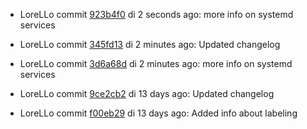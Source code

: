 * LoreLLo commit [923b4f0](https://github.com/lorello/lorello.github.io/commit/923b4f0bbf0ef6c01e2aeac6a02f695b4cd52a4f) di 2 seconds ago: more info on systemd services

* LoreLLo commit [345fd13](https://github.com/lorello/lorello.github.io/commit/345fd13ac18f3143b86b80e0c8c8c24362e6fafe) di 2 minutes ago: Updated changelog

* LoreLLo commit [3d6a68d](https://github.com/lorello/lorello.github.io/commit/3d6a68de9d45649de5a885f8332d72f05a160534) di 2 minutes ago: more info on systemd services

* LoreLLo commit [9ce2cb2](https://github.com/lorello/lorello.github.io/commit/9ce2cb21c204d778cc06431f499e1a3fda40f7a4) di 13 days ago: Updated changelog

* LoreLLo commit [f00eb29](https://github.com/lorello/lorello.github.io/commit/f00eb298c024bf0dc275af820f5d2dd21fe3fb4f) di 13 days ago: Added info about labeling
